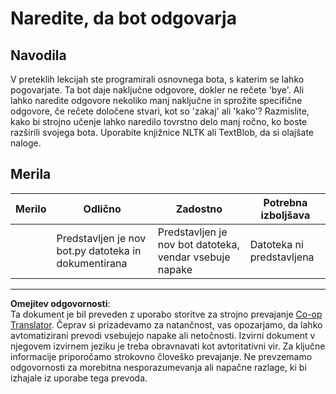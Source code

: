 <!--
CO_OP_TRANSLATOR_METADATA:
{
  "original_hash": "2efc4c2aba5ed06c780c05539c492ae3",
  "translation_date": "2025-09-05T13:57:29+00:00",
  "source_file": "6-NLP/2-Tasks/assignment.md",
  "language_code": "sl"
}
-->
# Naredite, da bot odgovarja

## Navodila

V preteklih lekcijah ste programirali osnovnega bota, s katerim se lahko pogovarjate. Ta bot daje naključne odgovore, dokler ne rečete 'bye'. Ali lahko naredite odgovore nekoliko manj naključne in sprožite specifične odgovore, če rečete določene stvari, kot so 'zakaj' ali 'kako'? Razmislite, kako bi strojno učenje lahko naredilo tovrstno delo manj ročno, ko boste razširili svojega bota. Uporabite knjižnice NLTK ali TextBlob, da si olajšate naloge.

## Merila

| Merilo  | Odlično                                      | Zadostno                                       | Potrebna izboljšava     |
| -------- | --------------------------------------------- | ------------------------------------------------ | ----------------------- |
|          | Predstavljen je nov bot.py datoteka in dokumentirana | Predstavljen je nov bot datoteka, vendar vsebuje napake | Datoteka ni predstavljena |

---

**Omejitev odgovornosti**:  
Ta dokument je bil preveden z uporabo storitve za strojno prevajanje [Co-op Translator](https://github.com/Azure/co-op-translator). Čeprav si prizadevamo za natančnost, vas opozarjamo, da lahko avtomatizirani prevodi vsebujejo napake ali netočnosti. Izvirni dokument v njegovem izvirnem jeziku je treba obravnavati kot avtoritativni vir. Za ključne informacije priporočamo strokovno človeško prevajanje. Ne prevzemamo odgovornosti za morebitna nesporazumevanja ali napačne razlage, ki bi izhajale iz uporabe tega prevoda.